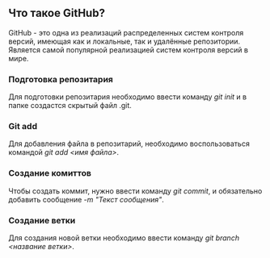 ## Что такое GitHub?

GitHub - это одна из реализаций распределенных систем контроля версий, имеющая как и локальные, так и удалённые репозитории. Является самой популярной реализацией систем контроля версий в мире.

### Подготовка репозитария

Для подготовки репозитария необходимо ввести команду *git init* и в папке создастся скрытый файл .git.

### Git add

Для добавления файла в репозитарий, необходимо воспользоваться командой *git add <имя файла>*.

### Создание комиттов

Чтобы создать коммит, нужно ввести команду *git commit*, и обязательно добавить сообщение *-m "Текст сообщения"*.

### Создание ветки

Для создания новой ветки необходимо ввести команду *git branch <название ветки>*.
